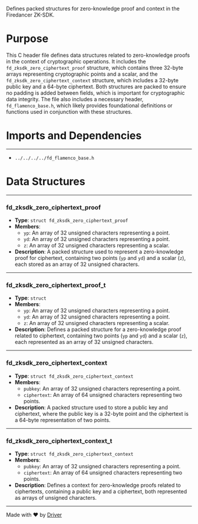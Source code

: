 <!--------------------------------------------------------------------------------->
<!-- IMPORTANT: This file is auto-generated by Driver (https://driver.ai). -------->
<!-- Manual edits may be overwritten on future commits. --------------------------->
<!--------------------------------------------------------------------------------->

Defines packed structures for zero-knowledge proof and context in the Firedancer ZK-SDK.

# Purpose
This C header file defines data structures related to zero-knowledge proofs in the context of cryptographic operations. It includes the `fd_zksdk_zero_ciphertext_proof` structure, which contains three 32-byte arrays representing cryptographic points and a scalar, and the `fd_zksdk_zero_ciphertext_context` structure, which includes a 32-byte public key and a 64-byte ciphertext. Both structures are packed to ensure no padding is added between fields, which is important for cryptographic data integrity. The file also includes a necessary header, `fd_flamenco_base.h`, which likely provides foundational definitions or functions used in conjunction with these structures.
# Imports and Dependencies

---
- `../../../../fd_flamenco_base.h`


# Data Structures

---
### fd\_zksdk\_zero\_ciphertext\_proof
- **Type**: ``struct fd_zksdk_zero_ciphertext_proof``
- **Members**:
    - ``yp``: An array of 32 unsigned characters representing a point.
    - ``yd``: An array of 32 unsigned characters representing a point.
    - ``z``: An array of 32 unsigned characters representing a scalar.
- **Description**: A packed structure used to represent a zero-knowledge proof for ciphertext, containing two points (`yp` and `yd`) and a scalar (`z`), each stored as an array of 32 unsigned characters.


---
### fd\_zksdk\_zero\_ciphertext\_proof\_t
- **Type**: ``struct``
- **Members**:
    - `yp`: An array of 32 unsigned characters representing a point.
    - `yd`: An array of 32 unsigned characters representing a point.
    - `z`: An array of 32 unsigned characters representing a scalar.
- **Description**: Defines a packed structure for a zero-knowledge proof related to ciphertext, containing two points (`yp` and `yd`) and a scalar (`z`), each represented as an array of 32 unsigned characters.


---
### fd\_zksdk\_zero\_ciphertext\_context
- **Type**: ``struct fd_zksdk_zero_ciphertext_context``
- **Members**:
    - ``pubkey``: An array of 32 unsigned characters representing a point.
    - ``ciphertext``: An array of 64 unsigned characters representing two points.
- **Description**: A packed structure used to store a public key and ciphertext, where the public key is a 32-byte point and the ciphertext is a 64-byte representation of two points.


---
### fd\_zksdk\_zero\_ciphertext\_context\_t
- **Type**: ``struct fd_zksdk_zero_ciphertext_context``
- **Members**:
    - ``pubkey``: An array of 32 unsigned characters representing a point.
    - ``ciphertext``: An array of 64 unsigned characters representing two points.
- **Description**: Defines a context for zero-knowledge proofs related to ciphertexts, containing a public key and a ciphertext, both represented as arrays of unsigned characters.



---
Made with ❤️ by [Driver](https://www.driver.ai/)